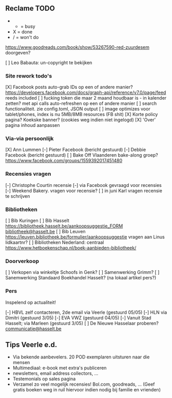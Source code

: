 ## Reclame TODO

* - = busy
* X = done
* / = won't do

https://www.goodreads.com/book/show/53267590-red-zuurdesem doorgeven?

[ ] Leo Babauta: un-copyright te bekijken

### Site rework todo's

[X] Facebook posts auto-grab IDs op een of andere manier? https://developers.facebook.com/docs/graph-api/reference/v7.0/page/feed reeds included 
[ ] fucking token die maar 2 maand houdbaar is - in kalender zetten? met api calls auto-refreshen op een of andere manier
[ ] search functionaliteit. zie config.toml, JSON output
[ ] image optimizes voor tablet/phones, index is nu 5MB/8MB resources (FB shit)
[X] Korte policy pagina? Koekske banner? (cookies weg indien niet ingelogd)
[X] 'Over' pagina inhoud aanpassen

### Via-via persoonlijk

[X] Ann Lummen
[-] Pieter Facebook (bericht gestuurd)
[-] Debbie Facebook (bericht gestuurd)
[ ] Bake Off Vlaanderen bake-along groep? https://www.facebook.com/groups/1559392017451480

### Recensies vragen

[-] Christophe Courtin recensie
[-] via Facebook gevraagd voor recensies
[-] Weekend Bakery. vragen voor recensie?
[ ] in juni Karl vragen recensie te schrijven

### Bibliotheken

[ ] Bib Kuringen
[ ] Bib Hasselt https://bibliotheek.hasselt.be/aankoopsuggestie_FORM bibliotheek@hasselt.be
[ ] Bib Leuven https://leuven.bibliotheek.be/formulier/aankoopsuggestie vragen aan Linus lidkaartnr?
[ ] Bibliotheken Nederland: centraal https://www.hetboekenschap.nl/boek-aanbieden-bibliotheek/

### Doorverkoop

[ ] Verkopen via winkeltje Schoofs in Genk?
[ ] Samenwerking Grimm?
[ ] Sanemwerking Standaard Boekhandel Hasselt? (na lokaal artikel pers?)

### Pers

Inspelend op actualiteit!

[-] HBVL zelf contacteren, 2de email via Veerle (gestuurd 05/05)
[-] HLN via Dimitri (gestuurd 3/05)
[-] EVA VWZ (gestuurd 04/05)
[-] Vanuit Stad Hasselt; via Marleen (gestuurd 3/05)
[ ] De Nieuwe Hasselaar proberen? communicatie@hasselt.be


## Tips Veerle e.d.

- Via bekende aanbevelers. 20 POD exemplaren uitsturen naar die mensen
- Multimediaal: e-book met extra's publiceren
- newsletters, email address collectors, ...
- Testemonials op sales pagina
- Verzamel zo veel mogelijk recensies! Bol.com, goodreads, ... (Geef gratis boeken weg in ruil hiervoor indien nodig bij familie en vrienden)

